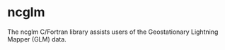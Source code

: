 # ncglm

The ncglm C/Fortran library assists users of the Geostationary Lightning
Mapper (GLM) data.

